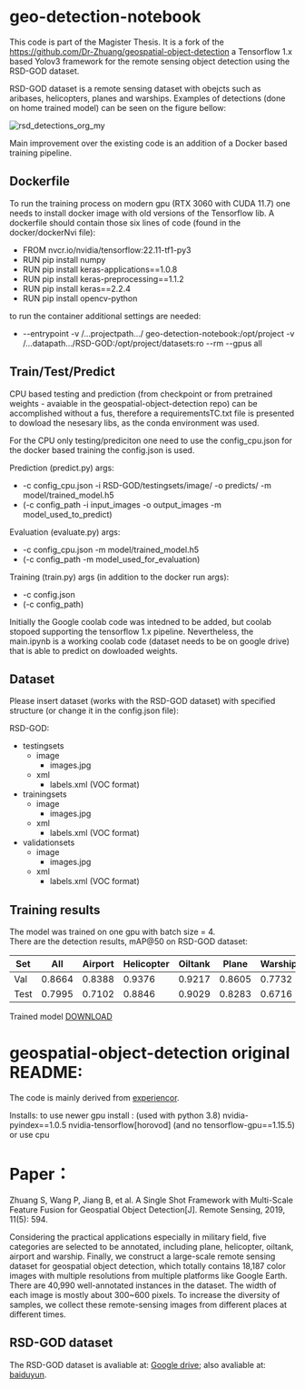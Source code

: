 # geo-detection-notebook

This code is part of the Magister Thesis.
It is a fork of the https://github.com/Dr-Zhuang/geospatial-object-detection
a Tensorflow 1.x based Yolov3 framework for the remote sensing object detection using the RSD-GOD dataset.

RSD-GOD dataset is a remote sensing dataset with obejcts such as aribases, helicopters, planes and warships.
Examples of detections (done on home trained model) can be seen on the figure bellow:

![rsd_detections_org_my](https://github.com/theATM/geo-detection-notebook/assets/48883111/b38234f3-36cc-4efc-b86f-f4a0754d90f7)




Main improvement over the existing code is an addition of a Docker based training pipeline.



## Dockerfile
To run the training process on modern gpu (RTX 3060 with CUDA 11.7) one needs to install docker image with old versions of the Tensorflow lib.
A dockerfile should contain those six lines of code (found in the docker/dockerNvi file):

* FROM nvcr.io/nvidia/tensorflow:22.11-tf1-py3
* RUN pip install numpy
* RUN pip install keras-applications==1.0.8
* RUN pip install keras-preprocessing==1.1.2
* RUN pip install keras==2.2.4
* RUN pip install opencv-python

to run the container additional settings are needed:

* --entrypoint -v /...projectpath.../ geo-detection-notebook:/opt/project -v /...datapath.../RSD-GOD:/opt/project/datasets:ro --rm --gpus all

## Train/Test/Predict

CPU based testing and prediction (from checkpoint or from pretrained weights - avaiable in the geospatial-object-detection repo)
can be accomplished without a fus, therefore a requirementsTC.txt file is presented to dowload the nesesary libs, as the conda environment was used.

For the CPU only testing/prediciton one need to use the config_cpu.json for the docker based training the config.json is used.

Prediction (predict.py) args:
* -c config_cpu.json -i RSD-GOD/testingsets/image/ -o predicts/ -m model/trained_model.h5
* (-c config_path -i input_images -o output_images -m model_used_to_predict)

Evaluation (evaluate.py) args:
* -c config_cpu.json -m model/trained_model.h5
* (-c config_path -m model_used_for_evaluation)

Training (train.py) args (in addition to the docker run args):
* -c config.json
* (-c config_path)


Initially the Google coolab code was intedned to be added, but coolab stopoed supporting the tensorflow 1.x pipeline.
Nevertheless, the main.ipynb is a working coolab code  (dataset needs to be on google drive) that is able to predict on dowloaded weights.

## Dataset

Please insert dataset (works with the RSD-GOD dataset) with specified structure (or change it in the config.json file):

RSD-GOD:
* testingsets
  * image
    * images.jpg
  * xml
    * labels.xml (VOC format)
* trainingsets
  * image
    * images.jpg
  * xml
    * labels.xml (VOC format)
* validationsets
  * image
    * images.jpg
  * xml
    * labels.xml (VOC format)

## Training results
The model was trained on one gpu with batch size = 4. <br>
There are the detection results, mAP@50 on RSD-GOD dataset:

| Set  | All  | Airport   |  Helicopter  |  Oiltank  | Plane |  Warship |
|---|---|---|---|---|---|---|
| Val  | 0.8664  | 0.8388   |  0.9376  |  0.9217  | 0.8605 |  0.7732 |
| Test  | 0.7995  | 0.7102   |  0.8846  |  0.9029  | 0.8283 |  0.6716 |

Trained model <a href="https://drive.google.com/file/d/1-cjpl_vN90dPeMPH9WslO9mMXOW4AYJp/view?usp=drive_link">DOWNLOAD</a>


# geospatial-object-detection original README:
The code is mainly derived from [experiencor](https://github.com/experiencor/keras-yolo3).

Installs:
to use newer gpu install :
(used with python 3.8)
nvidia-pyindex==1.0.5
nvidia-tensorflow[horovod] (and no tensorflow-gpu==1.15.5)
or use cpu



# Paper：
Zhuang S, Wang P, Jiang B, et al. A Single Shot Framework with Multi-Scale Feature Fusion for Geospatial Object Detection[J]. Remote Sensing, 2019, 11(5): 594.

Considering the practical applications especially in military field, five categories are selected to be annotated, including plane, helicopter, oiltank, airport and warship. Finally, we construct a large-scale remote sensing dataset for geospatial object detection, which totally contains 18,187 color images with multiple resolutions from multiple platforms like Google Earth. There are 40,990 well-annotated instances in the dataset. The width of each image is mostly about 300~600 pixels. To increase the diversity of samples, we collect these remote-sensing images from different places at different times. 

## RSD-GOD dataset
The RSD-GOD dataset is avaliable at: [Google drive](https://drive.google.com/open?id=1ttvSta0BRxW7tTV_st89vSb_obHVre34);
also avaliable at: [baiduyun](https://pan.baidu.com/s/11J6n-CoMQ_EtFdx_KUs4PA).
